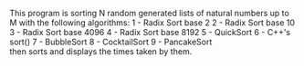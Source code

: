 This program is sorting N random generated lists of natural numbers up to M with the following algorithms:
  1 - Radix Sort base 2
  2 - Radix Sort base 10
  3 - Radix Sort base 4096
  4 - Radix Sort base 8192
  5 - QuickSort
  6 - C++'s sort()
  7 - BubbleSort
  8 - CocktailSort
  9 - PancakeSort  
then sorts and displays the times taken by them.
